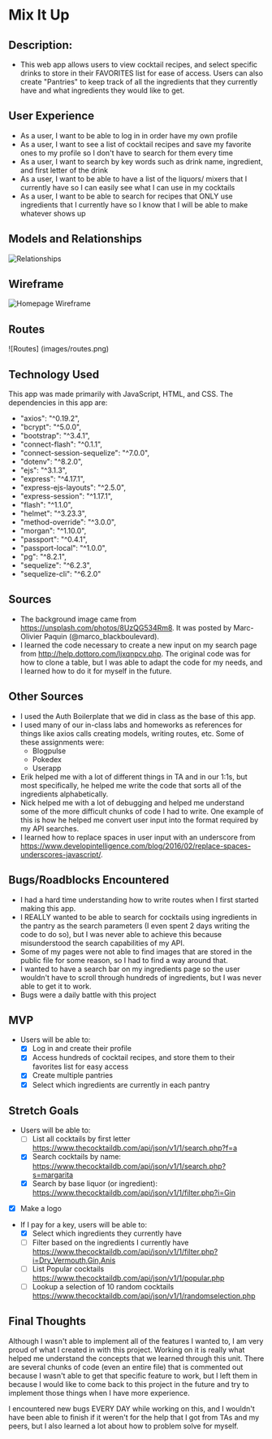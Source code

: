 # Mix It Up

## Description:
- This web app allows users to view cocktail recipes, and select specific drinks to store in their FAVORITES list for ease of access. Users can also create "Pantries" to keep track of all the ingredients that they currently have and what ingredients they would like to get.

## User Experience
- As a user, I want to be able to log in in order have my own profile
- As a user, I want to see a list of cocktail recipes and save my favorite ones to my profile so I don't have to search for them every time
- As a user, I want to search by key words such as drink name, ingredient, and first letter of the drink
- As a user, I want to be able to have a list of the liquors/ mixers that I currently have so I can easily see what I can use in my cocktails
- As a user, I want to be able to search for recipes that ONLY use ingredients that I currently have so I know that I will be able to make whatever shows up

## Models and Relationships
![Relationships](images/models_and_relationships.png)

## Wireframe
![Homepage Wireframe](images/homepage_wireframe.png)

## Routes
![Routes] (images/routes.png)

## Technology Used
This app was made primarily with JavaScript, HTML, and CSS. The dependencies in this app are:
- "axios": "^0.19.2",
- "bcrypt": "^5.0.0",
- "bootstrap": "^3.4.1",
- "connect-flash": "^0.1.1",
- "connect-session-sequelize": "^7.0.0",
- "dotenv": "^8.2.0",
- "ejs": "^3.1.3",
- "express": "^4.17.1",
- "express-ejs-layouts": "^2.5.0",
- "express-session": "^1.17.1",
- "flash": "^1.1.0",
- "helmet": "^3.23.3",
- "method-override": "^3.0.0",
- "morgan": "^1.10.0",
- "passport": "^0.4.1",
- "passport-local": "^1.0.0",
- "pg": "^8.2.1",
- "sequelize": "^6.2.3",
- "sequelize-cli": "^6.2.0"

## Sources
- The background image came from https://unsplash.com/photos/8UzQG534Rm8. It was posted by Marc-Olivier Paquin (@marco_blackboulevard).
- I learned the code necessary to create a new input on my search page from http://help.dottoro.com/ljxqnpcv.php. The original code was for how to clone a table, but I was able to adapt the code for my needs, and I learned how to do it for myself in the future.

## Other Sources
- I used the Auth Boilerplate that we did in class as the base of this app.
- I used many of our in-class labs and homeworks as references for things like axios calls creating models, writing routes, etc. Some of these assignments were:
    - Blogpulse
    - Pokedex
    - Userapp
- Erik helped me with a lot of different things in TA and in our 1:1s, but most specifically, he helped me write the code that sorts all of the ingredients alphabetically.
- Nick helped me with a lot of debugging and helped me understand some of the more difficult chunks of code I had to write. One example of this is how he helped me convert user input into the format required by my API searches.
- I learned how to replace spaces in user input with an underscore from https://www.developintelligence.com/blog/2016/02/replace-spaces-underscores-javascript/.

## Bugs/Roadblocks Encountered
- I had a hard time understanding how to write routes when I first started making this app.
- I REALLY wanted to be able to search for cocktails using ingredients in the pantry as the search parameters (I even spent 2 days writing the code to do so), but I was never able to achieve this because misunderstood the search capabilities of my API.
- Some of my pages were not able to find images that are stored in the public file for some reason, so I had to find a way around that.
- I wanted to have a search bar on my ingredients page so the user wouldn't have to scroll through hundreds of ingredients, but I was never able to get it to work.
- Bugs were a daily battle with this project

## MVP
- Users will be able to:
    - [x] Log in and create their profile
    - [x] Access hundreds of cocktail recipes, and store them to their favorites list for easy access
    - [x] Create multiple pantries
    - [x] Select which ingredients are currently in each pantry
    
## Stretch Goals
- Users will be able to:
    - [ ] List all cocktails by first letter
https://www.thecocktaildb.com/api/json/v1/1/search.php?f=a
    - [x] Search cocktails by name:
https://www.thecocktaildb.com/api/json/v1/1/search.php?s=margarita
    - [x] Search by base liquor (or ingredient):
https://www.thecocktaildb.com/api/json/v1/1/filter.php?i=Gin
- [x] Make a logo

- If I pay for a key, users will be able to:
    - [x] Select which ingredients they currently have
    - [ ] Filter based on the ingredients I currently have
https://www.thecocktaildb.com/api/json/v1/1/filter.php?i=Dry_Vermouth,Gin,Anis
    - [ ] List Popular cocktails
https://www.thecocktaildb.com/api/json/v1/1/popular.php
    - [ ] Lookup a selection of 10 random cocktails
https://www.thecocktaildb.com/api/json/v1/1/randomselection.php

## Final Thoughts
Although I wasn't able to implement all of the features I wanted to, I am very proud of what I created in with this project. Working on it is really what helped me understand the concepts that we learned through this unit. There are several chunks of code (even an entire file) that is commented out because I wasn't able to get that specific feature to work, but I left them in because I would like to come back to this project in the future and try to implement those things when I have more experience.

I encountered new bugs EVERY DAY while working on this, and I wouldn't have been able to finish if it weren't for the help that I got from TAs and my peers, but I also learned a lot about how to problem solve for myself.
